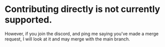 # Contributing directly is not currently supported.

However, if you join the discord, and ping me saying you've made a merge request, I will look at it and may merge with the main branch.
